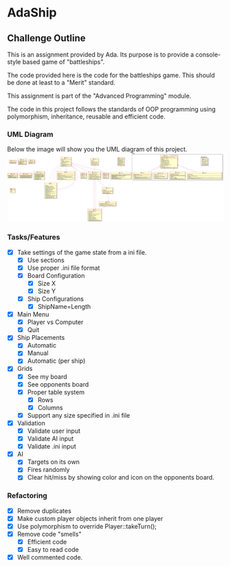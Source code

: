# AdaShip

## Challenge Outline
This is an assignment provided by Ada. Its purpose is to provide a console-style based game of "battleships".

The code provided here is the code for the battleships game. This should be done at least to a "Merit" standard. 

This assignment is part of the "Advanced Programming" module.

The code in this project follows the standards of OOP programming using polymorphism, inheritance, reusable and efficient code.

### UML Diagram
Below the image will show you the UML diagram of this project.
![UML Diagram](diagrams/uml.png)

### Tasks/Features
- [x] Take settings of the game state from a ini file.
  - [x] Use sections
  - [x] Use proper .ini file format
  - [x] Board Configuration
    - [x] Size X
    - [x] Size Y
  - [x] Ship Configurations
    - [x] ShipName=Length
- [x] Main Menu
  - [x] Player vs Computer
  - [x] Quit
- [x] Ship Placements
  - [x] Automatic
  - [x] Manual
  - [x] Automatic (per ship)
- [x] Grids
  - [x] See my board
  - [x] See opponents board
  - [x] Proper table system
    - [x] Rows
    - [x] Columns
  - [x] Support any size specified in .ini file
- [x] Validation
  - [x] Validate user input
  - [x] Validate AI input
  - [x] Validate .ini input
- [x] AI
  - [x] Targets on its own
  - [x] Fires randomly
  - [x] Clear hit/miss by showing color and icon on the opponents board.
  
### Refactoring
- [x] Remove duplicates
- [x] Make custom player objects inherit from one player
- [x] Use polymorphism to override Player::takeTurn();
- [x] Remove code "smells"
  - [x] Efficient code
  - [x] Easy to read code
- [x] Well commented code.